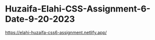 # Huzaifa-Elahi-CSS-Assignment-6-Date-9-20-2023

https://elahi-huzaifa-css6-assignment.netlify.app/

